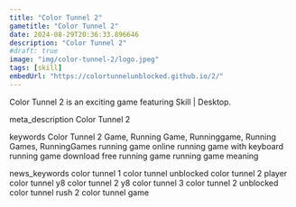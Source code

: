```yaml
---
title: "Color Tunnel 2"
gametitle: "Color Tunnel 2"
date: 2024-08-29T20:36:33.896646
description: "Color Tunnel 2"
#draft: true
image: "img/color-tunnel-2/logo.jpeg"
tags: [skill]
embedUrl: "https://colortunnelunblocked.github.io/2/"
---
```


Color Tunnel 2 is an exciting game featuring Skill | Desktop.

meta_description
Color Tunnel 2


keywords
Color Tunnel 2 Game, Running Game, Runninggame, Running Games, RunningGames running game online running game with keyboard running game download free running game running game meaning


news_keywords
color tunnel 1 color tunnel unblocked color tunnel 2 player color tunnel y8 color tunnel 2 y8 color tunnel 3 color tunnel 2 unblocked color tunnel rush 2 color tunnel game
